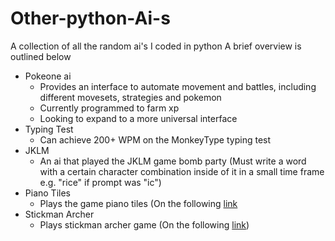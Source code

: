 # Other-python-Ai-s #
A collection of all the random ai's I coded in python
A brief overview is outlined below
- Pokeone ai
  - Provides an interface to automate movement and battles, including different movesets, strategies and pokemon
  - Currently programmed to farm xp
  - Looking to expand to a more universal interface
- Typing Test
  - Can achieve 200+ WPM on the MonkeyType typing test
- JKLM
  - An ai that played the JKLM game bomb party (Must write a word with a certain character combination inside of it in a small time frame e.g. "rice" if prompt was "ic")
- Piano Tiles
  - Plays the game piano tiles (On the following [link](https://www.crazygames.com/game/magic-piano-tiles)
- Stickman Archer
  - Plays stickman archer game (On the following [link](https://www.crazygames.com/game/magic-piano-tiles))
